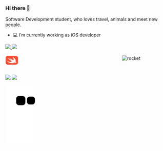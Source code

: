 
### Hi there 👋

Software Development student, who loves travel, animals and meet new people.

- 💻 I’m currently working as iOS developer
<body>
  <div>
    <a href="https://github.com/GodoyNico">
  <img height="180em" src="https://github-readme-stats.vercel.app/api?username=GodoyNico&show_icons=true&theme=dracula&include_all_commits=true&count_private=true"/>
<img height="180em" src="https://github-readme-stats.vercel.app/api/top-langs/?username=GodoyNico&layout=compact&langs_count=7&theme=dracula"/>
</div>
<div style="display: inline_block"><br>
<img align="center" alt="GodoyNico-swift" height="30" width="40" src="https://raw.githubusercontent.com/devicons/devicon/master/icons/swift/swift-original.svg">
<a><img align="right" alt="rocket" height="120" width="140" src="https://media.giphy.com/media/jfF6mIPumEzN9QW0kL/giphy.gif"></a>
</div>
    
##

<div>
<a href="https://www.instagram.com/_godoynico/" target="_blank"><img src="https://img.shields.io/badge/-Instagram-%23E4405F?style=for-the-badge&logo=instagram&logoColor=white" target="_blank"></a>
<a href="https://www.linkedin.com/in/n%C3%ADcolas-godoy-de-almeida/" target="_blank"><img src="https://img.shields.io/badge/-LinkedIn-%230077B5?style=for-the-badge&logo=linkedin&logoColor=white" target="_blank"></a>

![Snake animation](https://github.com/rafaballerini/rafaballerini/blob/output/github-contribution-grid-snake.svg)
    
</div>
